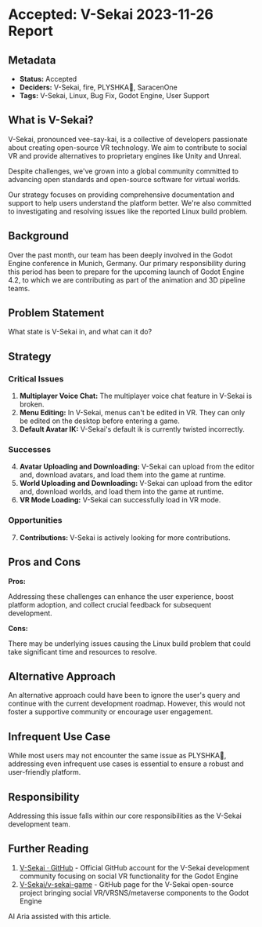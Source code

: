 # Accepted: V-Sekai 2023-11-26 Report

## Metadata

- **Status:** Accepted
- **Deciders:** V-Sekai, fire, PLYSHKA🐧, SaracenOne
- **Tags:** V-Sekai, Linux, Bug Fix, Godot Engine, User Support

## What is V-Sekai?

V-Sekai, pronounced vee-say-kai, is a collective of developers passionate about creating open-source VR technology. We aim to contribute to social VR and provide alternatives to proprietary engines like Unity and Unreal.

Despite challenges, we've grown into a global community committed to advancing open standards and open-source software for virtual worlds.

Our strategy focuses on providing comprehensive documentation and support to help users understand the platform better. We're also committed to investigating and resolving issues like the reported Linux build problem.

## Background

Over the past month, our team has been deeply involved in the Godot Engine conference in Munich, Germany. Our primary responsibility during this period has been to prepare for the upcoming launch of Godot Engine 4.2, to which we are contributing as part of the animation and 3D pipeline teams.

## Problem Statement

What state is V-Sekai in, and what can it do?

## Strategy

### Critical Issues

1. **Multiplayer Voice Chat:** The multiplayer voice chat feature in V-Sekai is broken.
2. **Menu Editing:** In V-Sekai, menus can't be edited in VR. They can only be edited on the desktop before entering a game.
3. **Default Avatar IK:** V-Sekai's default ik is currently twisted incorrectly.

### Successes

4. **Avatar Uploading and Downloading:** V-Sekai can upload from the editor and, download avatars, and load them into the game at runtime.
5. **World Uploading and Downloading:** V-Sekai can upload from the editor and, download worlds, and load them into the game at runtime.
6. **VR Mode Loading:** V-Sekai can successfully load in VR mode.

### Opportunities

7. **Contributions:** V-Sekai is actively looking for more contributions.

## Pros and Cons

**Pros:**

Addressing these challenges can enhance the user experience, boost platform adoption, and collect crucial feedback for subsequent development.

**Cons:**

There may be underlying issues causing the Linux build problem that could take significant time and resources to resolve.

## Alternative Approach

An alternative approach could have been to ignore the user's query and continue with the current development roadmap. However, this would not foster a supportive community or encourage user engagement.

## Infrequent Use Case

While most users may not encounter the same issue as PLYSHKA🐧, addressing even infrequent use cases is essential to ensure a robust and user-friendly platform.

## Responsibility

Addressing this issue falls within our core responsibilities as the V-Sekai development team.

## Further Reading

1. [V-Sekai · GitHub](https://github.com/v-sekai) - Official GitHub account for the V-Sekai development community focusing on social VR functionality for the Godot Engine
2. [V-Sekai/v-sekai-game](https://github.com/v-sekai/v-sekai-game) - GitHub page for the V-Sekai open-source project bringing social VR/VRSNS/metaverse components to the Godot Engine

AI Aria assisted with this article.
